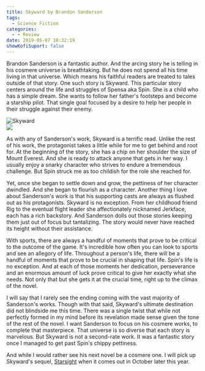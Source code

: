 ```yaml
---
title: Skyward by Brandon Sanderson
tags:
  - Science Fiction
categories:
  - - Review
date: 2019-05-07 18:32:19
showKofiSuport: false
---
```


Brandon Sanderson is a fantastic author.  And the arcing story he is telling in his cosmere universe is breathtaking. But he does not spend all his time living in that universe.  Which means his faithful readers are treated to tales outside of that story. One such story is Skyward. This particular story centers around the life and struggles of Spensa aka Spin. She is a child who has a simple dream.  She wants to follow her father's footsteps and become a starship pilot.  That single goal focused by a desire to help her people in their struggle against their enemy.<!-- more --><div class="embedded-image-left">![Skyward](https://images-na.ssl-images-amazon.com/images/I/51GODC24fCL._SY346_.jpg)</div><div class="embedded-image-right">![](./)</div>

As with any of Sanderson's work, Skyward is a terrific read. Unlike the rest of his work, the protagonist takes a little while for me to get behind and root for. At the beginning of the story, she has a chip on her shoulder the size of Mount Everest. And she is ready to attack anyone that gets in her way. I usually enjoy a snarky character who strives to endure a tremendous challenge.  But Spin struck me as too childish for the role she reached for. 

Yet, once she began to settle down and grow, the pettiness of her character dwindled.  And she began to flourish as a character. Another thing I love about Sanderson's work is that his supporting casts are always as flushed out as his protagonists. Skyward is no exception.  From her childhood friend Rig to the eventual flight leader she affectionately nicknamed Jerkface, each has a rich backstory.  And Sanderson dolls out those stories keeping them just out of focus but tantalizing. The story would never have reached its height without their assistance. 

With sports, there are always a handful of moments that prove to be critical to the outcome of the game. It's incredible how often you can look to sports and see an allegory of life. Throughout a person's life, there will be a handful of moments that prove to be crucial in shaping that life.  Spin's life is no exception.  And at each of those moments her dedication, perseverance and an enormous amount of luck prove critical to give her exactly what she needs.  Not only that but she gets it at the crucial time, right up to the climax of the novel. 

I will say that I rarely see the ending coming with the vast majority of Sanderson's works. Though with that said, Skyward's ultimate destination did not blindside me this time. There was a single twist that while not perfectly formed in my mind before its revelation made sense given the tone of the rest of the novel. I want Sanderson to focus on his cosmere works, to complete that masterpiece.  That universe is so diverse that each story is marvelous.  But Skyward is not a second-rate work.  It was a fantastic story once I managed to get past Spin's chippy pettiness. 

And while I would rather see his next novel be a cosmere one. I will pick up Skyward's sequel, [Starsight](https://www.amazon.com/Starsight-Skyward-Book-Brandon-Sanderson-ebook/dp/B07NCQ6RJG) when it comes out in October later this year.